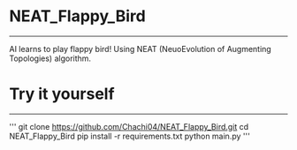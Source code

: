 # NEAT_Flappy_Bird
---
AI learns to play flappy bird! Using NEAT (NeuoEvolution of Augmenting Topologies) algorithm.

# Try it yourself
---
'''
git clone https://github.com/Chachi04/NEAT_Flappy_Bird.git
cd NEAT_Flappy_Bird
pip install -r requirements.txt
python main.py
'''
